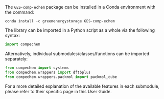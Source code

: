 The `GES-comp-echem` package can be installed in a Conda environment with the command:
```
conda install -c greenenergystorage GES-comp-echem
```

The library can be imported in a Python script as a whole via the following syntax:

```python
import compechem
```

Alternatively, individual submodules/classes/functions can be imported separately:

```python
from compechem import systems
from compechem.wrappers import dftbplus
from compechem.wrappers.packmol import packmol_cube
```

For a more detailed explanation of the available features in each submodule, please refer to their specific page in this User Guide.